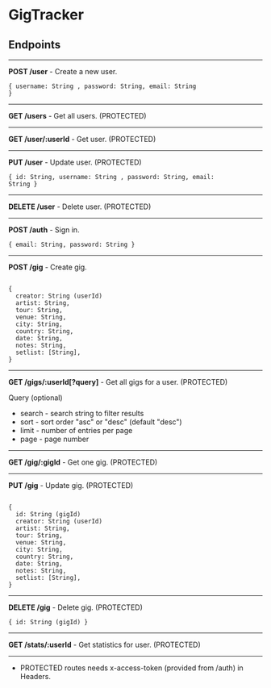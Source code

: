 # GigTracker
## Endpoints

---
<b>POST /user</b> - Create a new user.

<code>{ username: String , password: String, email: String }</code>

---
<b>GET /users</b> - Get all users. (PROTECTED)

---
<b>GET /user/:userId</b> - Get user. (PROTECTED)

---
<b>PUT /user</b> - Update user. (PROTECTED)

<code>{ id: String, username: String , password: String, email: String }</code>

---
<b>DELETE /user</b> - Delete user. (PROTECTED)

---
<b>POST /auth</b> - Sign in.

<code>{ email: String, password: String }</code>

---
<b>POST /gig</b> - Create gig.

<code>
{
  creator: String (userId)
  artist: String,
  tour: String,
  venue: String,
  city: String,
  country: String,
  date: String,
  notes: String,
  setlist: [String],
}
</code>

---
<b>GET /gigs/:userId[?query]</b> - Get all gigs for a user. (PROTECTED)

Query (optional)
- search - search string to filter results
- sort - sort order "asc" or "desc" (default "desc")
- limit - number of entries per page
- page - page number

---
<b>GET /gig/:gigId</b> - Get one gig. (PROTECTED)

---
<b>PUT /gig</b> - Update gig. (PROTECTED)

<code>
{
  id: String (gigId)
  creator: String (userId)
  artist: String,
  tour: String,
  venue: String,
  city: String,
  country: String,
  date: String,
  notes: String,
  setlist: [String],
}
</code>

---
<b>DELETE /gig</b> - Delete gig. (PROTECTED)

<code>{ id: String (gigId) }</code>

---
<b>GET /stats/:userId</b> - Get statistics for user. (PROTECTED)

---
* PROTECTED routes needs x-access-token (provided from /auth) in Headers.
  